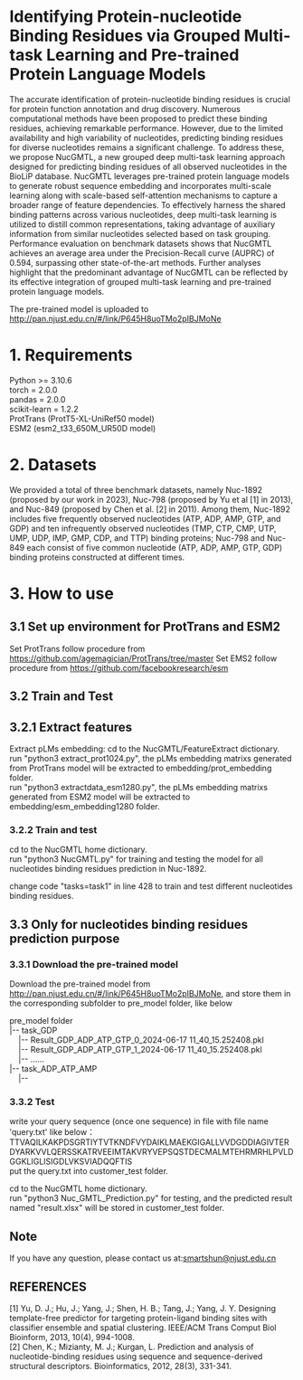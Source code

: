 # Identifying Protein-nucleotide Binding Residues via Grouped Multi-task Learning and Pre-trained Protein Language Models

The accurate identification of protein-nucleotide binding residues is crucial for protein function annotation and drug discovery. Numerous computational methods have been proposed to predict these binding residues, achieving remarkable performance. However, due to the limited availability and high variability of nucleotides, predicting binding residues for diverse nucleotides remains a significant challenge. To address these, we propose NucGMTL, a new grouped deep multi-task learning approach designed for predicting binding residues of all observed nucleotides in the BioLiP database. NucGMTL leverages pre-trained protein language models to generate robust sequence embedding and incorporates multi-scale learning along with scale-based self-attention mechanisms to capture a broader range of feature dependencies. To effectively harness the shared binding patterns across various nucleotides, deep multi-task learning is utilized to distill common representations, taking advantage of auxiliary information from similar nucleotides selected based on task grouping. Performance evaluation on benchmark datasets shows that NucGMTL achieves an average area under the Precision-Recall curve (AUPRC) of 0.594, surpassing other state-of-the-art methods. Further analyses highlight that the predominant advantage of NucGMTL can be reflected by its effective integration of grouped multi-task learning and pre-trained protein language models. 

The pre-trained model is uploaded to http://pan.njust.edu.cn/#/link/P645H8uoTMo2pIBJMoNe

# 1. Requirements
Python >= 3.10.6  
torch = 2.0.0  
pandas = 2.0.0  
scikit-learn = 1.2.2  
ProtTrans (ProtT5-XL-UniRef50 model)  
ESM2 (esm2_t33_650M_UR50D model) 

# 2. Datasets
We provided a total of three benchmark datasets, namely Nuc-1892 (proposed by our work in 2023), Nuc-798 (proposed by Yu et al [1] in 2013), and Nuc-849  (proposed by Chen et al. [2] in 2011). Among them,  Nuc-1892 includes five frequently observed nucleotides (ATP, ADP, AMP, GTP, and GDP) and ten infrequently observed nucleotides (TMP, CTP, CMP, UTP, UMP, UDP, IMP, GMP, CDP, and TTP) binding proteins; Nuc-798 and Nuc-849 each consist of five common nucleotide (ATP, ADP, AMP, GTP, GDP) binding proteins constructed at different times.

# 3. How to use
## 3.1 Set up environment for ProtTrans and ESM2
Set ProtTrans follow procedure from https://github.com/agemagician/ProtTrans/tree/master
Set EMS2 follow procedure from https://github.com/facebookresearch/esm

## 3.2 Train and Test
## 3.2.1 Extract features
Extract pLMs embedding: cd to the NucGMTL/FeatureExtract dictionary.  
run "python3 extract_prot1024.py", the pLMs embedding matrixs generated from ProtTrans model will be extracted to embedding/prot_embedding folder.  
run "python3 extractdata_esm1280.py", the pLMs embedding matrixs generated from ESM2 model will be extracted to embedding/esm_embedding1280 folder.
### 3.2.2 Train and test
cd to the NucGMTL home dictionary.  
run "python3 NucGMTL.py" for training and testing the model for all nucleotides binding residues prediction in Nuc-1892.  

change code   "tasks=task1" in line 428 to train and test different nucleotides binding residues.  

## 3.3  Only for nucleotides binding residues prediction purpose
### 3.3.1 Download the pre-trained model 
Download the pre-trained model from http://pan.njust.edu.cn/#/link/P645H8uoTMo2pIBJMoNe, and store them in the corresponding subfolder to pre_model folder, like below
 
 pre_model folder   
   |--   task_GDP   
&nbsp;&nbsp;&nbsp;&nbsp;|--   Result_GDP_ADP_ATP_GTP_0_2024-06-17 11_40_15.252408.pkl   
&nbsp;&nbsp;&nbsp;&nbsp;|--  Result_GDP_ADP_ATP_GTP_1_2024-06-17 11_40_15.252408.pkl   
&nbsp;&nbsp;&nbsp;&nbsp;|--  ……   
   |--  task_ADP_ATP_AMP  
&nbsp;&nbsp;&nbsp;&nbsp;|--  
### 3.3.2 Test

write your query sequence (once one sequence) in file with file name 'query.txt' like below：  
TTVAQILKAKPDSGRTIYTVTKNDFVYDAIKLMAEKGIGALLVVDGDDIAGIVTERDYARKVVLQERSSKATRVEEIMTAKVRYVEPSQSTDECMALMTEHRMRHLPVLDGGKLIGLISIGDLVKSVIADQQFTIS   
put the query.txt into customer_test folder.  

cd to the NucGMTL home dictionary.  
run "python3 Nuc_GMTL_Prediction.py" for testing, and the predicted result named "result.xlsx" will be stored in customer_test folder.  

## Note
If you have any question, please contact us at:smartshun@njust.edu.cn
   
## REFERENCES
[1] Yu, D. J.; Hu, J.; Yang, J.; Shen, H. B.; Tang, J.; Yang, J. Y. Designing template-free predictor for targeting protein-ligand binding sites with classifier ensemble and spatial clustering. IEEE/ACM Trans Comput Biol Bioinform, 2013, 10(4), 994-1008.   
[2] Chen, K.; Mizianty, M. J.; Kurgan, L. Prediction and analysis of nucleotide-binding residues using sequence and sequence-derived structural descriptors. Bioinformatics, 2012, 28(3), 331-341.
   
   
   
